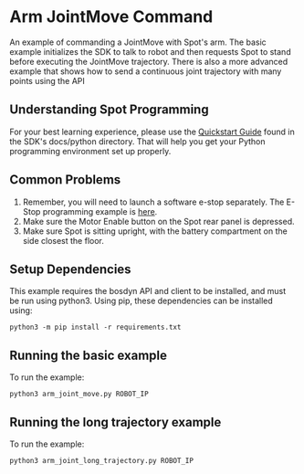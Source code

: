 <!--
Copyright (c) 2022 Boston Dynamics, Inc.  All rights reserved.

Downloading, reproducing, distributing or otherwise using the SDK Software
is subject to the terms and conditions of the Boston Dynamics Software
Development Kit License (20191101-BDSDK-SL).
-->

# Arm JointMove Command

An example of commanding a JointMove with Spot's arm. The basic example initializes the SDK to talk to robot and 
then requests Spot to stand before executing the JointMove trajectory. There is also a more advanced example that 
shows how to send a continuous joint trajectory with many points using the API

## Understanding Spot Programming
For your best learning experience, please use the [Quickstart Guide](../../../docs/python/quickstart.md)
found in the SDK's docs/python directory.  That will help you get your Python programming environment set up properly.  

## Common Problems
1. Remember, you will need to launch a software e-stop separately.  The E-Stop programming example is [here](../estop/README.md).
2. Make sure the Motor Enable button on the Spot rear panel is depressed.
3. Make sure Spot is sitting upright, with the battery compartment on the side closest the floor. 

## Setup Dependencies
This example requires the bosdyn API and client to be installed, and must be run using python3. Using pip, these dependencies can be installed using:

```
python3 -m pip install -r requirements.txt
```

## Running the basic example
To run the example:
```
python3 arm_joint_move.py ROBOT_IP
```

## Running the long trajectory example
To run the example:
```
python3 arm_joint_long_trajectory.py ROBOT_IP
```